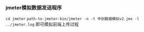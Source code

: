 ### jmeter模拟数据发送程序
`cd jmeter`
`path-to-jmeter-bin/jmeter -n -t 中创数据模拟v2.jmx -l ../jmeter.log`
即可模拟前端上传过程
